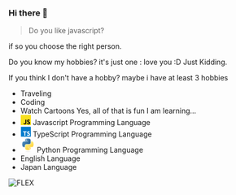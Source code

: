 ### Hi there 👋

> Do you like javascript?

if so you choose the right person.

Do you know my hobbies? it's just one : love you :D Just Kidding.

If you think I don't have a hobby? maybe i have at least 3 hobbies
- Traveling
- Coding
- Watch Cartoons
Yes, all of that is fun
I am learning...
- <img height="20" width="20" src="./icons/javascript.svg" /> Javascript Programming Language
- <img height="20" width="20" src="./icons/typescript.svg" /> TypeScript Programming Language
- <img height="28" width="28" src="./icons/python.svg" /> Python Programming Language
- English Language
- Japan Language

![FLEX](https://github-readme-stats.vercel.app/api?username=syrup&theme=nightowl&show_icons=true)
